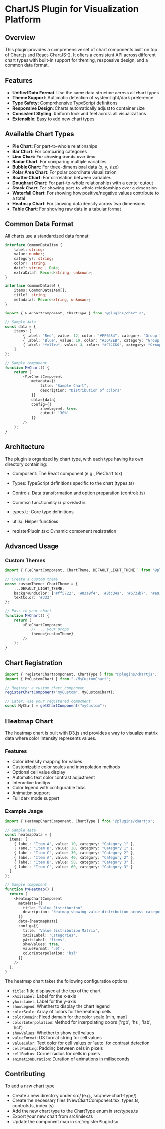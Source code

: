 # ChartJS Plugin for Visualization Platform

## Overview

This plugin provides a comprehensive set of chart components built on top of Chart.js and React-ChartJS-2. It offers a consistent API across different chart types with built-in support for theming, responsive design, and a common data format.

## Features

- **Unified Data Format**: Use the same data structure across all chart types
- **Theme Support**: Automatic detection of system light/dark preference
- **Type Safety**: Comprehensive TypeScript definitions
- **Responsive Design**: Charts automatically adjust to container size
- **Consistent Styling**: Uniform look and feel across all visualizations
- **Extensible**: Easy to add new chart types

## Available Chart Types

- **Pie Chart**: For part-to-whole relationships
- **Bar Chart**: For comparing categories
- **Line Chart**: For showing trends over time
- **Radar Chart**: For comparing multiple variables
- **Bubble Chart**: For three-dimensional data (x, y, size)
- **Polar Area Chart**: For polar coordinate visualization
- **Scatter Chart**: For correlation between variables
- **Doughnut Chart**: For part-to-whole relationships with a center cutout
- **Stack Chart**: For showing part-to-whole relationships over a dimension
- **Waterfall Chart**: For showing how positive/negative values contribute to a total
- **Heatmap Chart**: For showing data density across two dimensions
- **Table Chart**: For showing raw data in a tabular format

## Common Data Format

All charts use a standardized data format:

```typescript
interface CommonDataItem {
    label: string;
    value: number;
    category?: string;
    color?: string;
    date?: string | Date;
    extraData?: Record<string, unknown>;
}

interface CommonDataset {
    items: CommonDataItem[];
    title?: string;
    metadata?: Record<string, unknown>;
}

import { PieChartComponent, ChartType } from '@plugins/chartjs';

// Sample data
const data = {
    items: [
        { label: "Red", value: 12, color: "#FF6384", category: "Group 1" },
        { label: "Blue", value: 19, color: "#36A2EB", category: "Group 1" },
        { label: "Yellow", value: 3, color: "#FFCE56", category: "Group 1" }
    ]
};

// Sample component
function MyChart() {
    return (
        <PieChartComponent
            metadata={{
                title: "Sample Chart",
                description: "Distribution of colors"
            }}
            data={data}
            config={{
                showLegend: true,
                cutout: '30%'
            }}
        />
    );
}
```

## Architecture

The plugin is organized by chart type, with each type having its own directory containing:

- Component: The React component (e.g., PieChart.tsx)
- Types: TypeScript definitions specific to the chart (types.ts)
- Controls: Data transformation and option preparation (controls.ts)
- Common functionality is provided in:

- types.ts: Core type definitions
- utils/: Helper functions
- registerPlugin.tsx: Dynamic component registration

## Advanced Usage

### Custom Themes

```typescript
import { PieChartComponent, ChartTheme, DEFAULT_LIGHT_THEME } from '@plugins/chartjs';

// Create a custom theme
const customTheme: ChartTheme = {
    ...DEFAULT_LIGHT_THEME,
    backgroundColor: ['#ff5722', '#03a9f4', '#8bc34a', '#673ab7', '#e91e63'],
    textColor: '#333'
};

// Pass to your chart
function MyChart() {
    return (
        <PieChartComponent
            // ... your props
            theme={customTheme}
        />
    );
}
```

## Chart Registration

```typescript
import { registerChartComponent, ChartType } from "@plugins/chartjs";
import { MyCustomChart } from "./MyCustomChart";

// Register a custom chart component
registerChartComponent("myCustom", MyCustomChart);

// Later, use your registered component
const MyChart = getChartComponent("myCustom");
```

## Heatmap Chart

The heatmap chart is built with D3.js and provides a way to visualize matrix data where color intensity represents values.

### Features

- Color intensity mapping for values
- Customizable color scales and interpolation methods
- Optional cell value display
- Automatic text color contrast adjustment
- Interactive tooltips
- Color legend with configurable ticks
- Animation support
- Full dark mode support

### Example Usage

```typescript
import { HeatmapChartComponent, ChartType } from '@plugins/chartjs';

// Sample data
const heatmapData = {
  items: [
    { label: "Item A", value: 10, category: "Category 1" },
    { label: "Item B", value: 20, category: "Category 1" },
    { label: "Item C", value: 30, category: "Category 2" },
    { label: "Item A", value: 40, category: "Category 2" },
    { label: "Item B", value: 50, category: "Category 3" },
    { label: "Item C", value: 60, category: "Category 3" }
  ]
};

// Sample component
function MyHeatmap() {
  return (
    <HeatmapChartComponent
      metadata={{
        title: "Value Distribution",
        description: "Heatmap showing value distribution across categories and items"
      }}
      data={heatmapData}
      config={{
        title: 'Value Distribution Matrix',
        xAxisLabel: 'Categories',
        yAxisLabel: 'Items',
        showValues: true,
        valueFormat: '.0f',
        colorInterpolation: 'hsl'
      }}
    />
  );
}
```

The heatmap chart takes the following configuration options:

- `title`: Title displayed at the top of the chart
- `xAxisLabel`: Label for the x-axis
- `yAxisLabel`: Label for the y-axis
- `showLegend`: Whether to display the chart legend
- `colorScale`: Array of colors for the heatmap cells
- `colorDomain`: Fixed domain for the color scale [min, max]
- `colorInterpolation`: Method for interpolating colors ('rgb', 'hsl', 'lab', 'hcl')
- `showValues`: Whether to show cell values
- `valueFormat`: D3 format string for cell values
- `valueColor`: Text color for cell values or 'auto' for contrast detection
- `cellPadding`: Padding between cells in pixels
- `cellRadius`: Corner radius for cells in pixels
- `animationDuration`: Duration of animations in milliseconds

## Contributing

To add a new chart type:

- Create a new directory under src/ (e.g., src/new-chart-type/)
- Create the necessary files (NewChartComponent.tsx, types.ts, controls.ts, index.ts)
- Add the new chart type to the ChartType enum in src/types.ts
- Export your new chart from src/index.ts
- Update the component map in src/registerPlugin.tsx
